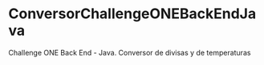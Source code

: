 # ConversorChallengeONEBackEndJava
Challenge ONE Back End - Java. Conversor de divisas y de temperaturas
